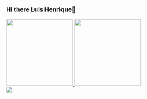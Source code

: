 ### Hi there Luis Henrique👋

<div style="display:flex">
 <div>
  <a href="https://github.com/luis-hviana">
  <img height="180em" src="https://github-readme-stats.vercel.app/api?username=luis-hviana&show_icons=true&theme=dracula&include_all_commits=true&count_private=true"/>
  <img height="180em" src="https://github-readme-stats.vercel.app/api/top-langs/?username=luis-hviana&layout=compact&langs_count=16&theme=dracula"/>
<div>
<a href="https://https://www.linkedin.com/in/luis-henrique-1807ba1a2/" target="_blank"><img src="https://img.shields.io/badge/-LinkedIn-%230077B5?style=for-the-badge&logo=linkedin&logoColor=white" target="_blank"></a> 
